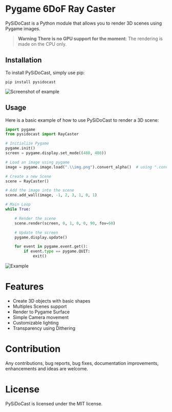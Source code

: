 # Pygame 6DoF Ray Caster

PySiDoCast is a Python module that allows you to render 3D scenes using Pygame images.
> **Warning**
> **There is no GPU support for the moment**: The rendering is made on the CPU only.


## Installation

To install PySiDoCast, simply use pip:

```
pip install pysidocast
```

![Screenshot of example](https://media.discordapp.net/attachments/914913842260217898/1065063845191753790/image.png)

## Usage

Here is a basic example of how to use PySiDoCast to render a 3D scene:

```Python
import pygame
from pysidocast import RayCaster

# Initialize Pygame
pygame.init()
screen = pygame.display.set_mode((480, 480))

# Load an image using pygame
image = pygame.image.load(".\\img.png").convert_alpha()  # using ".convert_alpha()" is MANDATORY

# Create a new Scene
scene = RayCaster()

# Add the image into the scene
scene.add_wall(image, -1, 2, 3, 1, 0, 1)

# Main Loop
while True:

    # Render the scene
    scene.render(screen, 0, 1, 0, 0, 90, fov=60)

    # Update the screen
    pygame.display.update()

    for event in pygame.event.get():
        if event.type == pygame.QUIT:
            exit()
```

![Example](https://media.discordapp.net/attachments/914913842260217898/1065061390240456745/image.png)

# Features

* Create 3D objects with basic shapes
* Multiples Scenes support
* Render to Pygame Surface
* Simple Camera movement
* Customizable lighting
* Transparency using Dithering

# Contribution

Any contributions, bug reports, bug fixes, documentation improvements, enhancements and ideas are welcome.

# License

PySiDoCast is licensed under the MIT license.

